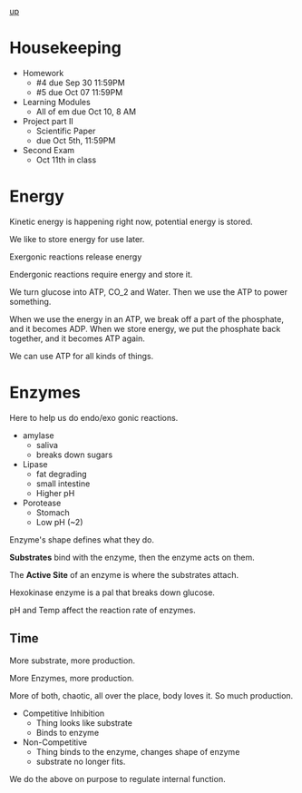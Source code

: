 [up](../index.md)

# Housekeeping

- Homework
    - #4 due Sep 30 11:59PM
    - #5 due Oct 07 11:59PM
- Learning Modules
    - All of em due Oct 10, 8 AM
- Project part II
    - Scientific Paper
    - due Oct 5th, 11:59PM
- Second Exam
    - Oct 11th in class

# Energy

Kinetic energy is happening right now, potential energy is stored.

We like to store energy for use later.

Exergonic reactions release energy

Endergonic reactions require energy and store it.

We turn glucose into ATP, CO_2 and Water. Then we use the ATP to power something.

When we use the energy in an ATP, we break off a part of the phosphate, and it becomes ADP. When we store energy, we put the phosphate back together, and it becomes ATP again.

We can use ATP for all kinds of things.

# Enzymes

Here to help us do endo/exo gonic reactions.

- amylase
    - saliva
    - breaks down sugars
- Lipase
    - fat degrading
    - small intestine
    - Higher pH
- Porotease
    - Stomach
    - Low pH (~2)

Enzyme's shape defines what they do.

**Substrates** bind with the enzyme, then the enzyme acts on them.

The **Active Site** of an enzyme is where the substrates attach.

Hexokinase enzyme is a pal that breaks down glucose.

pH and Temp affect the reaction rate of enzymes.

## Time

More substrate, more production.

More Enzymes, more production.

More of both, chaotic, all over the place, body loves it. So much production.

- Competitive Inhibition
    - Thing looks like substrate
    - Binds to enzyme
- Non-Competitive
    - Thing binds to the enzyme, changes shape of enzyme
    - substrate no longer fits.

We do the above on purpose to regulate internal function.
